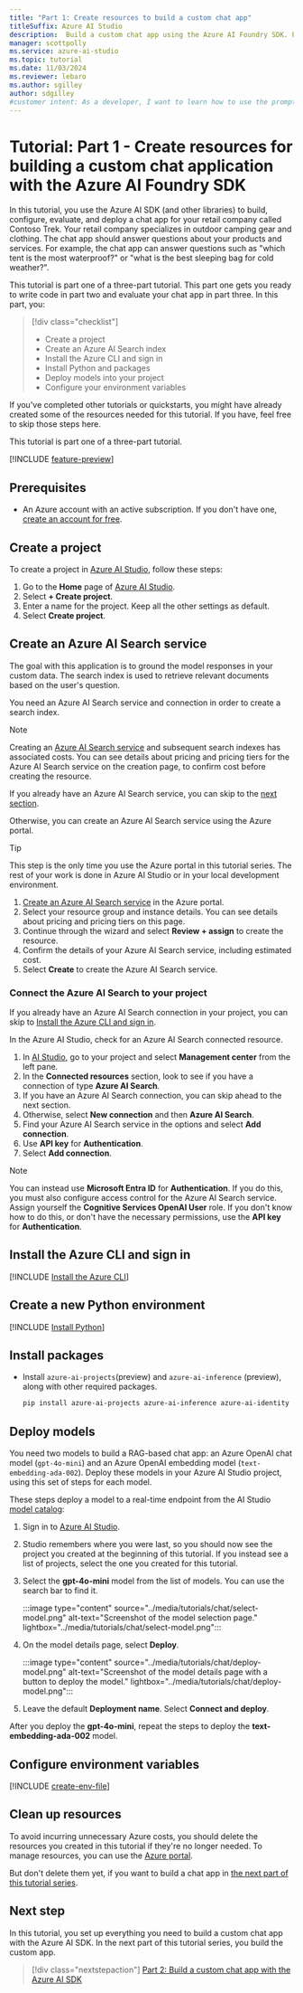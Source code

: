 ```yaml
---
title: "Part 1: Create resources to build a custom chat app"
titleSuffix: Azure AI Studio
description:  Build a custom chat app using the Azure AI Foundry SDK. Part 1 of a 3-part tutorial series, which shows how to create the resources you'll need for parts 2 and 3.
manager: scottpolly
ms.service: azure-ai-studio
ms.topic: tutorial
ms.date: 11/03/2024
ms.reviewer: lebaro
ms.author: sgilley
author: sdgilley
#customer intent: As a developer, I want to learn how to use the prompt flow SDK so that I can build a RAG-based chat app.
---
```


# Tutorial:  Part 1 - Create resources for building a custom chat application with the Azure AI Foundry SDK


In this tutorial, you use the Azure AI SDK (and other libraries) to build, configure, evaluate, and deploy a chat app for your retail company called Contoso Trek. Your retail company specializes in outdoor camping gear and clothing. The chat app should answer questions about your products and services. For example, the chat app can answer questions such as "which tent is the most waterproof?" or "what is the best sleeping bag for cold weather?".

This tutorial is part one of a three-part tutorial.  This part one gets you ready to write code in part two and evaluate your chat app in part three. In this part, you:

> [!div class="checklist"]
> - Create a project
> - Create an Azure AI Search index
> - Install the Azure CLI and sign in
> - Install Python and packages
> - Deploy models into your project
> - Configure your environment variables

If you've completed other tutorials or quickstarts, you might have already created some of the resources needed for this tutorial. If you have, feel free to skip those steps here.

This tutorial is part one of a three-part tutorial.

[!INCLUDE [feature-preview](../includes/feature-preview.md)]

## Prerequisites

* An Azure account with an active subscription. If you don't have one, [create an account for free](https://azure.microsoft.com/free/?WT.mc_id=A261C142F).

## Create a project

To create a project in [Azure AI Studio](https://ai.azure.com), follow these steps:

1. Go to the **Home** page of [Azure AI Studio](https://ai.azure.com).
1. Select **+ Create project**.
1. Enter a name for the project.  Keep all the other settings as default.
1. Select **Create project**.

## Create an Azure AI Search service

The goal with this application is to ground the model responses in your custom data. The search index is used to retrieve relevant documents based on the user's question.

You need an Azure AI Search service and connection in order to create a search index.

> [!NOTE]
> Creating an [Azure AI Search service](/azure/search/) and subsequent search indexes has associated costs. You can see details about pricing and pricing tiers for the Azure AI Search service on the creation page, to confirm cost before creating the resource.

If you already have an Azure AI Search service, you can skip to the [next section](#connect).

Otherwise, you can create an Azure AI Search service using the Azure portal. 

> [!TIP]
> This step is the only time you use the Azure portal in this tutorial series.  The rest of your work is done in Azure AI Studio or in your local development environment.

1. [Create an Azure AI Search service](https://portal.azure.com/#create/Microsoft.Search) in the Azure portal.
1. Select your resource group and instance details. You can see details about pricing and pricing tiers on this page.
1. Continue through the wizard and select **Review + assign** to create the resource.
1. Confirm the details of your Azure AI Search service, including estimated cost.
1. Select **Create** to create the Azure AI Search service.

### <a name="connect"></a>Connect the Azure AI Search to your project

If you already have an Azure AI Search connection in your project, you can skip to [Install the Azure CLI and sign in](#installs).

In the Azure AI Studio, check for an Azure AI Search connected resource.

1. In [AI Studio](https://ai.azure.com), go to your project and select **Management center** from the left pane.
1. In the **Connected resources** section, look to see if you have a connection of type **Azure AI Search**.
1. If you have an Azure AI Search connection, you can skip ahead to the next section.
1. Otherwise, select **New connection** and then **Azure AI Search**.
1. Find your Azure AI Search service in the options and select **Add connection**.
1. Use **API key** for **Authentication**.
1. Select **Add connection**.  

> [!NOTE]
> You can instead use **Microsoft Entra ID** for **Authentication**. If you do this, you must also configure access control for the Azure AI Search service. Assign yourself the **Cognitive Services OpenAI User** role. If you don't know how to do this, or don't have the necessary permissions, use the **API key** for **Authentication**.

## <a name="installs"></a> Install the Azure CLI and sign in 

[!INCLUDE [Install the Azure CLI](../includes/install-cli.md)]

## Create a new Python environment

[!INCLUDE [Install Python](../includes/install-python.md)]

## Install packages

* Install `azure-ai-projects`(preview) and `azure-ai-inference` (preview), along with other required packages.

    ```bash
    pip install azure-ai-projects azure-ai-inference azure-ai-identity azure-search-documents pandas python-dotenv
    ```

## Deploy models

You need two models to build a RAG-based chat app: an Azure OpenAI chat model (`gpt-4o-mini`) and an Azure OpenAI embedding model (`text-embedding-ada-002`). Deploy these models in your Azure AI Studio project, using this set of steps for each model.

These steps deploy a model to a real-time endpoint from the AI Studio [model catalog](../how-to/model-catalog-overview.md):

1. Sign in to [Azure AI Studio](https://ai.azure.com).
1. Studio remembers where you were last, so you should now see the project you created at the beginning of this tutorial. If you instead see a list of projects, select the one you created for this tutorial.
1. Select the **gpt-4o-mini** model from the list of models. You can use the search bar to find it. 

    :::image type="content" source="../media/tutorials/chat/select-model.png" alt-text="Screenshot of the model selection page." lightbox="../media/tutorials/chat/select-model.png":::

1. On the model details page, select **Deploy**.

    :::image type="content" source="../media/tutorials/chat/deploy-model.png" alt-text="Screenshot of the model details page with a button to deploy the model." lightbox="../media/tutorials/chat/deploy-model.png":::

1. Leave the default **Deployment name**. Select **Connect and deploy**.

After you deploy the **gpt-4o-mini**, repeat the steps to deploy the **text-embedding-ada-002** model.

## Configure environment variables

[!INCLUDE [create-env-file](../includes/create-env-file-tutorial.md)]

## Clean up resources

To avoid incurring unnecessary Azure costs, you should delete the resources you created in this tutorial if they're no longer needed. To manage resources, you can use the [Azure portal](https://portal.azure.com?azure-portal=true).

But don't delete them yet, if you want to build a chat app in [the next part of this tutorial series](copilot-sdk-build-rag.md).

## Next step

In this tutorial, you set up everything you need to build a custom chat app with the Azure AI SDK. In the next part of this tutorial series, you build the custom app.

> [!div class="nextstepaction"]
> [Part 2: Build a custom chat app with the Azure AI SDK](copilot-sdk-build-rag.md)
